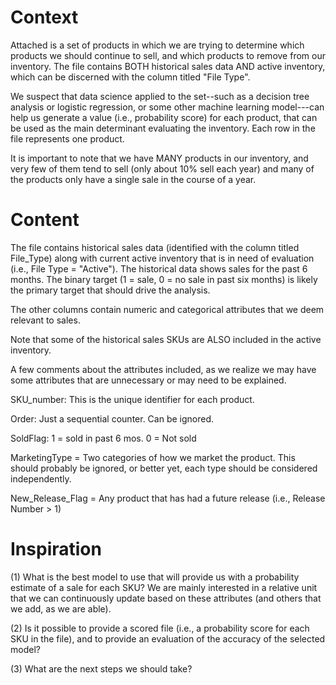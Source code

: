 
# Context
Attached is a set of products in which we are trying to determine which products we should continue to sell, and which products to remove from our inventory. The file contains BOTH historical sales data AND active inventory, which can be discerned with the column titled "File Type".

We suspect that data science applied to the set--such as a decision tree analysis or logistic regression, or some other machine learning model---can help us generate a value (i.e., probability score) for each product, that can be used as the main determinant evaluating the inventory. Each row in the file represents one product.

It is important to note that we have MANY products in our inventory, and very few of them tend to sell (only about 10% sell each year) and many of the products only have a single sale in the course of a year.

# Content
The file contains historical sales data (identified with the column titled File_Type) along with current active inventory that is in need of evaluation (i.e., File Type = "Active"). The historical data shows sales for the past 6 months. The binary target (1 = sale, 0 = no sale in past six months) is likely the primary target that should drive the analysis.

The other columns contain numeric and categorical attributes that we deem relevant to sales.

Note that some of the historical sales SKUs are ALSO included in the active inventory.

A few comments about the attributes included, as we realize we may have some attributes that are unnecessary or may need to be explained.

SKU_number: This is the unique identifier for each product.

Order: Just a sequential counter. Can be ignored.

SoldFlag: 1 = sold in past 6 mos. 0 = Not sold

MarketingType = Two categories of how we market the product. This should probably be ignored, or better yet, each type should be considered independently.

New_Release_Flag = Any product that has had a future release (i.e., Release Number > 1)

# Inspiration
(1) What is the best model to use that will provide us with a probability estimate of a sale for each SKU? We are mainly interested in a relative unit that we can continuously update based on these attributes (and others that we add, as we are able).

(2) Is it possible to provide a scored file (i.e., a probability score for each SKU in the file), and to provide an evaluation of the accuracy of the selected model?

(3) What are the next steps we should take?
